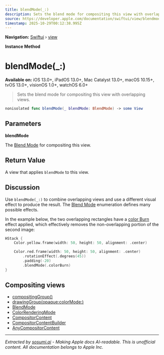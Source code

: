 ```yaml
---
title: blendMode(_:)
description: Sets the blend mode for compositing this view with overlapping views.
source: https://developer.apple.com/documentation/swiftui/view/blendmode(_:)
timestamp: 2025-10-29T00:12:38.995Z
---
```


**Navigation:** [Swiftui](/documentation/swiftui) › [view](/documentation/swiftui/view)

**Instance Method**

# blendMode(_:)

**Available on:** iOS 13.0+, iPadOS 13.0+, Mac Catalyst 13.0+, macOS 10.15+, tvOS 13.0+, visionOS 1.0+, watchOS 6.0+

> Sets the blend mode for compositing this view with overlapping views.

```swift
nonisolated func blendMode(_ blendMode: BlendMode) -> some View
```

## Parameters

**blendMode**

The [Blend Mode](/documentation/swiftui/blendmode) for compositing this view.



## Return Value

A view that applies `blendMode` to this view.

## Discussion

Use `blendMode(_:)` to combine overlapping views and use a different visual effect to produce the result. The [Blend Mode](/documentation/swiftui/blendmode) enumeration defines many possible effects.

In the example below, the two overlapping rectangles have a [color Burn](/documentation/swiftui/blendmode/colorburn) effect applied, which effectively removes the non-overlapping portion of the second image:

```swift
HStack {
    Color.yellow.frame(width: 50, height: 50, alignment: .center)

    Color.red.frame(width: 50, height: 50, alignment: .center)
        .rotationEffect(.degrees(45))
        .padding(-20)
        .blendMode(.colorBurn)
}
```



## Compositing views

- [compositingGroup()](/documentation/swiftui/view/compositinggroup())
- [drawingGroup(opaque:colorMode:)](/documentation/swiftui/view/drawinggroup(opaque:colormode:))
- [BlendMode](/documentation/swiftui/blendmode)
- [ColorRenderingMode](/documentation/swiftui/colorrenderingmode)
- [CompositorContent](/documentation/swiftui/compositorcontent)
- [CompositorContentBuilder](/documentation/swiftui/compositorcontentbuilder)
- [AnyCompositorContent](/documentation/swiftui/anycompositorcontent)

---

*Extracted by [sosumi.ai](https://sosumi.ai) - Making Apple docs AI-readable.*
*This is unofficial content. All documentation belongs to Apple Inc.*
